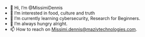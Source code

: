 - 👋 Hi, I’m @MissimiDennis
- 👀 I’m interested in food, culture and truth
- 🌱 I’m currently learning cybersecurity, Research for Beginners.
- 💞️ I’m always hungry alright.
- 📫 How to reach on Missimi.dennis@mazivtechnologies.com.

<!---
--->
